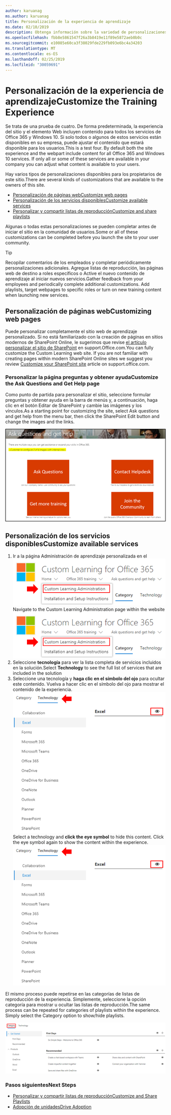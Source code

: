 ```yaml
---
author: karuanag
ms.author: karuanag
title: Personalización de la experiencia de aprendizaje
ms.date: 02/10/2019
description: Obtenga información sobre la variedad de personalizaciones disponibles con aprendizaje personalizado para Office 365
ms.openlocfilehash: fbb8e5861547f26a3b8419e11f89e5872aeb0b0c
ms.sourcegitcommit: e10085e60ca3f38029fde229fb093e6bc4a34203
ms.translationtype: MT
ms.contentlocale: es-ES
ms.lasthandoff: 02/25/2019
ms.locfileid: "30059691"
---
```

# <a name="customize-the-training-experience"></a><span data-ttu-id="17298-103">Personalización de la experiencia de aprendizaje</span><span class="sxs-lookup"><span data-stu-id="17298-103">Customize the Training Experience</span></span>

<span data-ttu-id="17298-p101">Se trata de una prueba de cuatro. De forma predeterminada, la experiencia del sitio y el elemento Web incluyen contenido para todos los servicios de Office 365 y Windows 10.  Si solo todos o algunos de estos servicios están disponibles en su empresa, puede ajustar el contenido que estará disponible para los usuarios.</span><span class="sxs-lookup"><span data-stu-id="17298-p101">This is a test four. By default both the site experience and the webpart include content for all Office 365 and Windows 10 services.  If only all or some of these services are available in your company you can adjust what content is available to your users.</span></span>  

<span data-ttu-id="17298-107">Hay varios tipos de personalizaciones disponibles para los propietarios de este sitio.</span><span class="sxs-lookup"><span data-stu-id="17298-107">There are several kinds of customizations that are available to the owners of this site.</span></span> 

- [<span data-ttu-id="17298-108">Personalización de páginas web</span><span class="sxs-lookup"><span data-stu-id="17298-108">Customize web pages</span></span>](#customizing-web-pages)
- [<span data-ttu-id="17298-109">Personalización de los servicios disponibles</span><span class="sxs-lookup"><span data-stu-id="17298-109">Customize available services</span></span>](#customize-available-services)
- [<span data-ttu-id="17298-110">Personalizar y compartir listas de reproducción</span><span class="sxs-lookup"><span data-stu-id="17298-110">Customize and share playlists</span></span>](customplaylist.md)

<span data-ttu-id="17298-111">Algunas o todas estas personalizaciones se pueden completar antes de iniciar el sitio en la comunidad de usuarios.</span><span class="sxs-lookup"><span data-stu-id="17298-111">Some or all of these customizations can be completed before you launch the site to your user community.</span></span>  

> [!TIP]
> <span data-ttu-id="17298-p102">Recopilar comentarios de los empleados y completar periódicamente personalizaciones adicionales.  Agregue listas de reproducción, las páginas web de destino a roles específicos o Active el nuevo contenido de aprendizaje al iniciar nuevos servicios.</span><span class="sxs-lookup"><span data-stu-id="17298-p102">Gather feedback from your employees and periodically complete additional customizations.  Add playlists, target webpages to specific roles or turn on new training content when launching new services.</span></span> 

## <a name="customizing-web-pages"></a><span data-ttu-id="17298-114">Personalización de páginas web</span><span class="sxs-lookup"><span data-stu-id="17298-114">Customizing web pages</span></span>

<span data-ttu-id="17298-p103">Puede personalizar completamente el sitio web de aprendizaje personalizado. Si no está familiarizado con la creación de páginas en sitios modernos de SharePoint Online, le sugerimos que revise [el artículo personalizar el sitio de SharePoint](https://support.office.com/en-us/article/customize-your-sharepoint-site-320b43e5-b047-4fda-8381-f61e8ac7f59b) en support.Office.com.</span><span class="sxs-lookup"><span data-stu-id="17298-p103">You can fully customize the Custom Learning web site. If you are not familiar with creating pages within modern SharePoint Online sites we suggest you review [Customize your SharePoint site](https://support.office.com/en-us/article/customize-your-sharepoint-site-320b43e5-b047-4fda-8381-f61e8ac7f59b) article on support.office.com.</span></span> 

### <a name="customize-the-ask-questions-and-get-help-page"></a><span data-ttu-id="17298-117">Personalizar la página **preguntas y obtener ayuda**</span><span class="sxs-lookup"><span data-stu-id="17298-117">Customize the **Ask Questions and Get Help** page</span></span>

<span data-ttu-id="17298-118">Como punto de partida para personalizar el sitio, seleccione formular preguntas y obtener ayuda en la barra de menús y, a continuación, haga clic en el botón Editar de SharePoint y cambie las imágenes y los vínculos.</span><span class="sxs-lookup"><span data-stu-id="17298-118">As a starting point for customizing the site, select Ask questions and get help from the menu bar, then click the SharePoint Edit button and change the images and the links.</span></span> 

![custom_ask. png](media/custom_ask.png)

## <a name="customize-available-services"></a><span data-ttu-id="17298-120">Personalización de los servicios disponibles</span><span class="sxs-lookup"><span data-stu-id="17298-120">Customize available services</span></span>

1.  <span data-ttu-id="17298-121">Ir a la página Administración de aprendizaje personalizada en el ![sitio web custom_admin. png](media/custom_admin.png)</span><span class="sxs-lookup"><span data-stu-id="17298-121">Navigate to the Custom Learning Administration page within the website ![custom_admin.png](media/custom_admin.png)</span></span>
1. <span data-ttu-id="17298-122">Seleccione **tecnología** para ver la lista completa de servicios incluidos en la solución.</span><span class="sxs-lookup"><span data-stu-id="17298-122">Select **Technology** to see the full list of services that are included in the solution</span></span>
1. <span data-ttu-id="17298-p104">Seleccione una tecnología y **haga clic en el símbolo del ojo** para ocultar este contenido.  Vuelva a hacer clic en el símbolo del ojo para mostrar el contenido de la experiencia. ![personalizado](media/custom_techlist.png)</span><span class="sxs-lookup"><span data-stu-id="17298-p104">Select a technology and **click the eye symbol** to hide this content.  Click the eye symbol again to show the content within the experience. ![custom](media/custom_techlist.png)</span></span>

<span data-ttu-id="17298-p105">El mismo proceso puede repetirse en las categorías de listas de reproducción de la experiencia.  Simplemente, seleccione la opción categoría para mostrar u ocultar las listas de reproducción.</span><span class="sxs-lookup"><span data-stu-id="17298-p105">The same process can be repeated for categories of playlists within the experience.  Simply select the Category option to show/hide playlists.</span></span> 

![custom_cat. png](media/custom_cat.png)

### <a name="next-steps"></a><span data-ttu-id="17298-129">Pasos siguientes</span><span class="sxs-lookup"><span data-stu-id="17298-129">Next Steps</span></span>

- [<span data-ttu-id="17298-130">Personalizar y compartir listas de reproducción</span><span class="sxs-lookup"><span data-stu-id="17298-130">Customize and Share Playlists</span></span>](customplaylist.md)
- [<span data-ttu-id="17298-131">Adopción de unidades</span><span class="sxs-lookup"><span data-stu-id="17298-131">Drive Adoption</span></span>](driveadoption.md) 